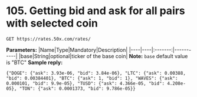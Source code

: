 # 105. Getting bid and ask for all pairs with selected coin

```Reqest
GET https://rates.50x.com/rates/
```

**Parameters:**
|Name|Type|Mandatory|Description|
|----|----|:-------:|-----------|
|base|String|optional|ticker of the base coin|
**Note:**
`base` default value is "BTC"
**Sample reply:**

```Reqest
{"DOGE": {"ask": 3.93e-06, "bid": 3.84e-06}, "LTC": {"ask": 0.00388, "bid": 0.00384401}, "BTC": {"ask": 1, "bid": 1}, "WAVES": {"ask": 0.000101, "bid": 9.9e-05}, "TUSD": {"ask": 4.366e-05, "bid": 4.208e-05}, "TON": {"ask": 0.0001373, "bid": 9.786e-05}}
```
